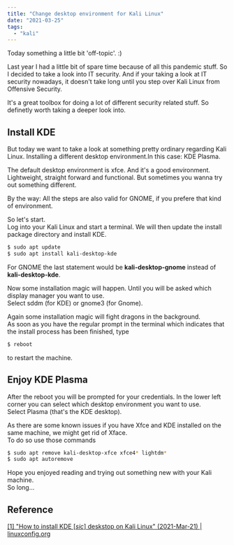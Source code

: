 ```yaml
---
title: "Change desktop environment for Kali Linux"
date: "2021-03-25"
tags: 
  - "kali"
---
```


Today something a little bit 'off-topic'. :)

Last year I had a little bit of spare time because of all this pandemic stuff. So I decided to take a look into IT security. And if your taking a look at IT security nowadays, it doesn't take long until you step over Kali Linux from Offensive Security.

It's a great toolbox for doing a lot of different security related stuff. So definetly worth taking a deeper look into.

<!--more-->

## Install KDE

But today we want to take a look at something pretty ordinary regarding Kali Linux. Installing a different desktop environment.In this case: KDE Plasma.

The default desktop environment is xfce. And it's a good environment. Lightweight, straight forward and functional. But sometimes you wanna try out something different.

By the way: All the steps are also valid for GNOME, if you prefere that kind of environment.

So let's start.  
Log into your Kali Linux and start a terminal. We will then update the install package directory and install KDE.

```bash
$ sudo apt update 
$ sudo apt install kali-desktop-kde 
```

For GNOME the last statement would be **kali-desktop-gnome** instead of **kali-desktop-kde**.

Now some installation magic will happen. Until you will be asked which display manager you want to use.  
Select sddm (for KDE) or gnome3 (for Gnome).

Again some installation magic will fight dragons in the background.  
As soon as you have the regular prompt in the terminal which indicates that the install process has been finished, type

```bash
$ reboot
```

to restart the machine.

## Enjoy KDE Plasma

After the reboot you will be prompted for your credentials. In the lower left corner you can select which desktop environment you want to use.  
Select Plasma (that's the KDE desktop).

As there are some known issues if you have Xfce and KDE installed on the same machine, we might get rid of Xface.  
To do so use those commands

```bash
$ sudo apt remove kali-desktop-xfce xfce4* lightdm* 
$ sudo apt autoremove 
```

Hope you enjoyed reading and trying out something new with your Kali machine.  
So long...

## Reference

[\[1\] "How to install KDE \[_sic_\] deskstop on Kali Linux" (2021-Mar-21) | linuxconfig.org](https://linuxconfig.org/how-to-install-kde-dekstop-on-kali-linux)
